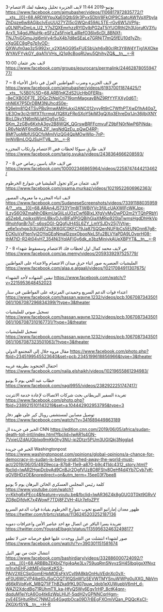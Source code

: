 3-يونيو-2019
11:44
لايف الجزيرة تحليل وتغطية لفك الاعتصام
https://www.facebook.com/ajmubasher/videos/1106817972835772/?__xts__[0]=68.ARDWYpuXaE0QtbS9r3PvxSDbV8FkOlP9CSatcAW1VqXPbylaZhDqze6w8AGjbclvEoUUj27YZI5cGWQn459AL5TE-rGv6W1JVPfg-u0LNIPixDmLq_U2_Y7sZQXEmrhzzRYlDvIbPG2aT5iYUORthI2h3UoruKV3YuArx1I_1j4gdJfNuHk-eSFzZa5Fnje1LalRefO36lx6cDl_8BNXf-TNJ7niGGmuJgi6mVv4r5uX4b7d8eSEaLe7GRNjT7mQ5fEU10d1yZh-xXgGEC8gPg7p1vOD-QXWufn0ap3z5j992xr_v2X0AGG95xFUESbUxh6xB0cIRt3Y8W4YTig1AXOkeWYAVFYykGY_dqA1VVHs_iQ1q9cBoqRUwu5QhihyZQ&__tn__=-R

10:00
لايف بحر عثمان
https://www.facebook.com/groups/eourocars/permalink/2446287805594777/

7 ~ 8 ص
 لايف الجزيره وضرب المواطنين العزل في داخل الأحياء
https://www.facebook.com/ajmubasher/videos/619370011874425/?__xts__%5B0%5D=68.ARB1nKZdS2UcHb0FERls--8eCXBODF7E_2DQcZtNplCtj719omMagxayBNZ9RfYYFXXy0d6T-nhN6X7P5DrDBM3NlJhcdS0e-fQ6elm81Q4TSvPBs9mwAMlHukxj2ANC012vyyRt9rC7WfhPTXwD1hA40q7_UE3Ow3cj2rWfXTfcrmqU1Q8XzFRpSXoY5kiM3gQiXq3EhreDq1Jn36jlbjXNYBIcLDkyYN6mNUaHOg5yr1iG-SKm_2zGBy6KxhA3gy2B8WQK_QGrswBRFFcmvuFZ9bFN0rNwP6PiNda-LR6vNpWF6nd9qLZlF_iwsNdQzEu_pQwD4RP-8Mf7uoMbfUSQCfoMmIVizQG4QpMOwWIp-7nP-lmNVBmLOQJSuHTV&__tn__=-R


لايف طارق سيوكا لحظات فض الاعتصام وارتكاب المجزره
https://www.facebook.com/tarig.syuka/videos/2438364666208593/

7 - 8 ص
لايف خالد ياسين  رصاص حي
https://www.facebook.com/100002346865964/videos/2258747444213462/

لايف عثمان مركاو
تجول المليشيا في شوارع الخرطوم
https://www.facebook.com/osama.murkaz/videos/10219522606962363/

لايف اثناء المجزره  ما معروف المصور
https://www.facebook.com/SudaneseScreenshots/videos/733911880359594/?__xts__[0]=68.ARAn4J5733Y1m8lTlWBjYVc3fjILcUAXWlFcWKJpx-ILzyS6O9ZmaNhOBkmUaGliLsUOzCwf6BlxLXfgVvMvDwPD2m2YTQhPRbYjaSZeb6_npikxsWjmUBkvDJyjBlFa1PGQBihGiaXMRip920laTwmsHgdDhHkVpI9hohfgnBr7qT-s6osOGl-QQgfjJH4SL6ZY_LmYSJDy25j7jVtjw-_e6e1xvhgp3i3Uq972o3K6GIC0KFC79Ja87SQQenNUFIbCs5EUNOnn67g8-ECKluVxPten1yj2OYqGEqNmalDzoxObooNxLSfu2BLVYaPDA9LOvprH08-thM7tD-R24t04vH7_354Nj3YqIAFIGy6dk_e3bzMjniykAUeXBPYT&__tn__=-R

7 - 8 ص
لايف محمد كمال اول لحظات فك الاعتصام وسسقوط شهداء
https://www.facebook.com/as.memy/videos/2059339297525779/


المليشيات العنصريه صور اثناء حرق ميدان الاعتصام والاعتداء على المواطنين
https://www.facebook.com/alaa.e.algaali/videos/10217084911307675/

تبقين الشهاده لأحد الشهداء
https://www.facebook.com/watch/?v=2215953648452023


اعتداء قوات الدعم السريع وحميدتي المرتزقه على المواطنين في سنار
https://www.facebook.com/hassan.wayne.1232/videos/pcb.1067087343501061/1067087296834399/?type=3&theater

تسجيل صوتي للمليشيات
https://www.facebook.com/hassan.wayne.1232/videos/pcb.1067087343501061/1067087310167731/?type=3&theater

تسجيل للمليشيات
https://www.facebook.com/hassan.wayne.1232/videos/pcb.1067087343501061/1067087323501063/?type=3&theater

مقال مروه جلال إلى المجتمع الدولي
https://www.facebook.com/photo.php?fbid=2345199545523640&set=pcb.2345199618856966&type=3&theater

احتفال الجنجويد بطريقة غريبه
https://www.facebook.com/najla.elshaikh/videos/10219655861294983/

خطاب عبد الحي يوم 5 يونيو
https://www.facebook.com/nagi9955/videos/2382922251747417/

تغريدة السفير البريطاني بحث شركات الاتصالات لإعادة خدمة الانترنت
https://www.facebook.com/photo.php?fbid=2389215101143219&set=a.104442902953795&type=3

توصيل مصابين لمستشفى رويال كير على ظهر دفار
https://www.facebook.com/watch/?v=341689449863189

الخبر في جريدة ال CNN
https://edition.cnn.com/2019/06/05/africa/sudan-death-toll-intl/index.html?fbclid=IwAR1s4GN-7VxieUZdAUGblxq9mKk0hy3NU-ip2Dtzr5PUm3UGIQkj3NggIa4

الخبر في جريدة Washingtonpost
https://www.washingtonpost.com/opinions/global-opinions/a-chance-for-democracy-in-sudan-is-being-snatched-away-the-world-must-act/2019/06/05/4929ecca-87b8-11e9-a870-b9c411dc4312_story.html?fbclid=IwAR2HgpDcbyAd9CnBJr2OgfVUz8O8FSty8OeHf4d4Yb7Cyb7yK-qOVBHDzOE&noredirect=on&utm_term=.15ee03f7bee8

كلمة رئيس المجلس العسكري الخائن البرهان يوم 5 يونيو
https://www.youtube.com/watch?v=Kkhg6xPEcc4&feature=youtu.be&fbclid=IwAR36Z4k8gGUO3T0kt9GRvVZD8pDjfdyK7x4WowF7TDj8FZVH-4Ur7efoZPY

ظهور معدان إماراتيو الصنع تجوب شوارع الخرطوم بقيادة قوات الدعم السريع
https://twitter.com/trbrtc/status/1136245203252187136

 تغريدة يسرا الباقر عن  اتصال مع احد  عناصر الأمن واعترافات دمويه
https://twitter.com/YousraElbagir/status/1135956324632498177

صور لشهداء انتشلت من النيل ووجدت عليها قطع خرصانه حتى لا تطفو
https://www.facebook.com/watch/?v=390301151581674

انتشال جثث من نهر النيل
https://www.facebook.com/bashirdiary/videos/332886000724092/?__xts__[0]=68.ARBBbZEKblZYgi4qAe3Lv759uqRmSNyvzSH45IbqijgxXfNvzm1nxhEHFJdtMEyIjpnKzKS3-PAjV2XECSpGomEHpMOEsFkVCyI9A8kbOnHuVEdnXc0vX-eF0U6WCVP4jbel0jJ5qCOQT91QSnW1zSEVWTMYSnuWWPq0uXXG_NbVmd66kRVpKyK_M8Q71iFThBZka9fKL907puw_ldob1eXUWupbV6mH_d-WAZI2XdcdBg71RUhmT1I_ka-HfyQ5Wy6Egv1rHP_8ctK4qnr-dqduM1eiYcA6Oo4tk6zWpLHIJf-5qdH2yGPNNCqrHgm-zvE4E5HtutRhjC7NMZo54GagtbOca09D7rBEgFXOmiVQan_PQQcKsCI-ZKGXrfSY&__tn__=H-R
